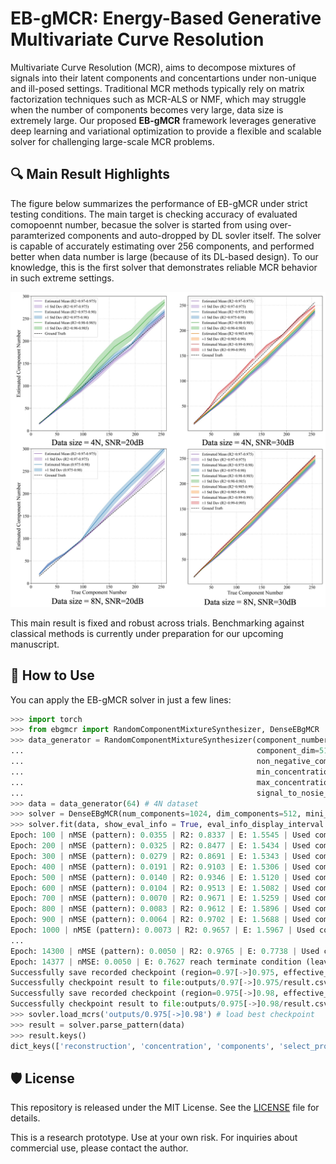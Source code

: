 # EB-gMCR: Energy-Based Generative Multivariate Curve Resolution

Multivariate Curve Resolution (MCR),  aims to decompose mixtures of signals into their latent components and concentartions under non-unique and ill-posed settings. Traditional MCR methods typically rely on matrix factorization techniques such as MCR-ALS or NMF, which may struggle when the number of components becomes very large, data size is extremely large. Our proposed **EB-gMCR** framework leverages generative deep learning and variational optimization to provide a flexible and scalable solver for challenging large-scale MCR problems.

## 🔍 Main Result Highlights

The figure below summarizes the performance of EB-gMCR under strict testing conditions. The main target is checking accuracy of evaluated comopoennt number, becasue the solver is started from using over-paramterized components and auto-dropped by DL sovler itself. The solver is capable of accurately estimating over 256 components, and performed better when data number is large (because of its DL-based design). To our knowledge, this is the first solver that demonstrates reliable MCR behavior in such extreme settings.

![Main Result](./main_result.jpg)

This main result is fixed and robust across trials. Benchmarking against classical methods is currently under preparation for our upcoming manuscript.

## 🚀 How to Use

You can apply the EB-gMCR solver in just a few lines:

```python script
>>> import torch
>>> from ebgmcr import RandomComponentMixtureSynthesizer, DenseEBgMCR
>>> data_generator = RandomComponentMixtureSynthesizer(component_number=16, 
...                                                    component_dim=512, 
...                                                    non_negative_component=True, 
...                                                    min_concentration=1., 
...                                                    max_concentration=10., 
...                                                    signal_to_nosie_ratio=20.) # SNR in dB
>>> data = data_generator(64) # 4N dataset
>>> solver = DenseEBgMCR(num_components=1024, dim_components=512, mini_batch_size=16, device = torch.device('cuda:0'))
>>> solver.fit(data, show_eval_info = True, eval_info_display_interval = 100, log_dir = 'outputs')
Epoch: 100 | nMSE (pattern): 0.0355 | R2: 0.8337 | E: 1.5545 | Used components: 429
Epoch: 200 | nMSE (pattern): 0.0325 | R2: 0.8477 | E: 1.5434 | Used components: 408
Epoch: 300 | nMSE (pattern): 0.0279 | R2: 0.8691 | E: 1.5343 | Used components: 378
Epoch: 400 | nMSE (pattern): 0.0191 | R2: 0.9103 | E: 1.5306 | Used components: 372
Epoch: 500 | nMSE (pattern): 0.0140 | R2: 0.9346 | E: 1.5120 | Used components: 372
Epoch: 600 | nMSE (pattern): 0.0104 | R2: 0.9513 | E: 1.5082 | Used components: 374
Epoch: 700 | nMSE (pattern): 0.0070 | R2: 0.9671 | E: 1.5259 | Used components: 378
Epoch: 800 | nMSE (pattern): 0.0083 | R2: 0.9612 | E: 1.5896 | Used components: 136
Epoch: 900 | nMSE (pattern): 0.0064 | R2: 0.9702 | E: 1.5688 | Used components: 83
Epoch: 1000 | nMSE (pattern): 0.0073 | R2: 0.9657 | E: 1.5967 | Used components: 45
...
Epoch: 14300 | nMSE (pattern): 0.0050 | R2: 0.9765 | E: 0.7738 | Used components: 22
Epoch: 14377 | nMSE: 0.0050 | E: 0.7627 reach terminate condition (leave converge region).
Successfully save recorded checkpoint (region=0.97[->]0.975, effective_components=19)
Successfully checkpoint result to file:outputs/0.97[->]0.975/result.csv.
Successfully save recorded checkpoint (region=0.975[->]0.98, effective_components=21)
Successfully checkpoint result to file:outputs/0.975[->]0.98/result.csv.
>>> sovler.load_mcrs('outputs/0.975[->]0.98') # load best checkpoint
>>> result = solver.parse_pattern(data)
>>> result.keys()
dict_keys(['reconstruction', 'concentration', 'components', 'select_prob'])
```

## 🛡 License

This repository is released under the MIT License. See the [LICENSE](./LICENSE) file for details.

This is a research prototype. Use at your own risk. For inquiries about commercial use, please contact the author.
